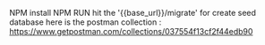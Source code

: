 NPM install
NPM RUN
hit the '{{base_url}}/migrate' for create seed database
here is the postman collection : https://www.getpostman.com/collections/037554f13cf2f44edb90